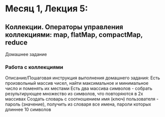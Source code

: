 # Месяц 1, Лекция 5: 
## Коллекции. Операторы управления коллекциями: map, flatMap, compactMap, reduce

Домашнее задание
### Работа с коллекциями
Описание/Пошаговая инструкция выполнения домашнего задания:
Есть произвольный массив чисел, найти максимальное и минимальное число и поменять их местами
Есть два массива символов - собрать результирующее множество из символов, что повторяются в 2х массивах
Создать словарь с соотношением имя (ключ) пользователя - пароль (значение), получить из словаря все имена, пароли которых длиннее 10 символов

